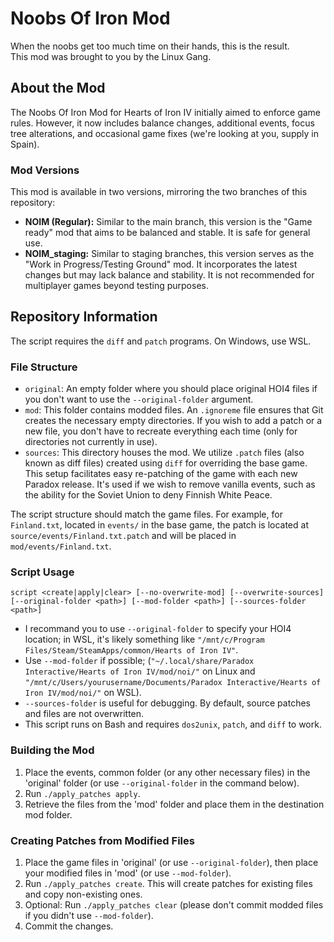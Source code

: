 # Noobs Of Iron Mod

When the noobs get too much time on their hands, this is the result.  
This mod was brought to you by the Linux Gang.

## About the Mod

The Noobs Of Iron Mod for Hearts of Iron IV initially aimed to enforce game rules. However, it now includes balance changes, additional events, focus tree alterations, and occasional game fixes (we're looking at you, supply in Spain).

### Mod Versions

This mod is available in two versions, mirroring the two branches of this repository:

- **NOIM (Regular):** Similar to the main branch, this version is the "Game ready" mod that aims to be balanced and stable. It is safe for general use.
- **NOIM_staging:** Similar to staging branches, this version serves as the "Work in Progress/Testing Ground" mod. It incorporates the latest changes but may lack balance and stability. It is not recommended for multiplayer games beyond testing purposes.

## Repository Information

The script requires the `diff` and `patch` programs. On Windows, use WSL.

### File Structure

- `original`: An empty folder where you should place original HOI4 files if you don't want to use the `--original-folder` argument.
- `mod`: This folder contains modded files. An `.ignoreme` file ensures that Git creates the necessary empty directories. If you wish to add a patch or a new file, you don't have to recreate everything each time (only for directories not currently in use).
- `sources`: This directory houses the mod. We utilize `.patch` files (also known as diff files) created using `diff` for overriding the base game. This setup facilitates easy re-patching of the game with each new Paradox release. It's used if we wish to remove vanilla events, such as the ability for the Soviet Union to deny Finnish White Peace.

The script structure should match the game files. For example, for `Finland.txt`, located in `events/` in the base game, the patch is located at `source/events/Finland.txt.patch` and will be placed in `mod/events/Finland.txt`.

### Script Usage

`script <create|apply|clear> [--no-overwrite-mod] [--overwrite-sources] [--original-folder <path>] [--mod-folder <path>] [--sources-folder <path>]`

- I recommand you to use `--original-folder` to specify your HOI4 location; in WSL, it's likely something like `"/mnt/c/Program Files/Steam/SteamApps/common/Hearts of Iron IV"`.
- Use `--mod-folder` if possible; (`"~/.local/share/Paradox Interactive/Hearts of Iron IV/mod/noi/"` on Linux and `"/mnt/c/Users/yourusername/Documents/Paradox Interactive/Hearts of Iron IV/mod/noi/"` on WSL).
- `--sources-folder` is useful for debugging. By default, source patches and files are not overwritten.
- This script runs on Bash and requires `dos2unix`, `patch`, and `diff` to work.

### Building the Mod

1. Place the events, common folder (or any other necessary files) in the 'original' folder (or use `--original-folder` in the command below).
2. Run `./apply_patches apply`.
3. Retrieve the files from the 'mod' folder and place them in the destination mod folder.

### Creating Patches from Modified Files

1. Place the game files in 'original' (or use `--original-folder`), then place your modified files in 'mod' (or use `--mod-folder`).
2. Run `./apply_patches create`. This will create patches for existing files and copy non-existing ones.
3. Optional: Run `./apply_patches clear` (please don't commit modded files if you didn't use `--mod-folder`).
4. Commit the changes.

